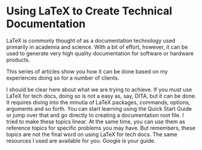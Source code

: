 # Using LaTeX to Create Technical Documentation

LaTeX is commonly thought of as a documentation technology used primarily in academia and science. With a bit of effort, however, it can be used to generate very high quality  documentation for software or hardware products.

This series of articles show you how it can be done based on my experiences doing so for a number of clients.

I should be clear here about what we are trying to achieve. If you must use LaTeX for tech docs, doing so is not a easy as, say, DITA, but it can be done. It requires diving into the minutia of LaTeX packages, commands, options, arguments and so forth. You can start learning using the Quick Start Guide or jump over that and go directly to creating a documentation root file. I tried to make these topics linear. At the same time, you can use them as reference topics for specific problems you may have. But remembers, these topics are not the final word on using LaTeX for tech docs. The same resources I used are available for you. Google is your guide.
